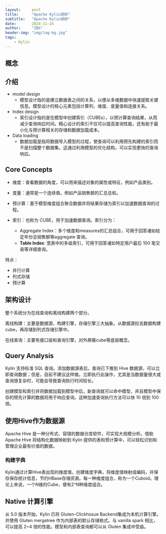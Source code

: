 ```yaml
---
layout:     post
title:      "Apache Kylin调研"
subtitle:   "Apache Kylin调研"
date:       2024-11-24
author:     "ZBX"
header-img: "img/tag-bg.jpg"
tags:
    - Kylin
---
```




## 概念



## 介绍

- model design
  - 模型设计指的是建立数据表之间的关系，以便从多维数据中快速提取关键信息。模型设计的核心元素包括计算列、维度、度量值和连接关系。
- Index design
  - 索引设计指的是在模型中创建索引（CUBEs），以预计算查询结果，从而减少查询响应时间。精心设计的索引不仅可以提高查询性能，还有助于最小化与预计算相关的存储和数据加载成本。
- Data loading
  - 数据加载是指将数据导入模型的过程，使查询可以利用预先构建的索引而不是扫描整个数据集。这通过利用模型的优化结构，可以实现更快的查询响应。

## Core Concepts 

- 维度：查看数据的角度，可以用来描述对象的属性或特征，例如产品类别。

- 度量：通常是一个连续值，例如产品销售额的汇总总和。

- 预计算：基于模型维度组合聚合数据并将结果存储为索引以加速数据查询的过程。

- 索引：也称为 CUBE，用于加速数据查询。索引分为：
  - Aggregate Index：多个维度和measures的汇总组合，可用于回答诸如给定年份总销售额等aggregate 查询。
  - **Table Index**: 宽表中的多级索引，可用于回答诸如特定用户最后 100 笔交易等详细查询。



特点：

- 并行计算
- 列式存储
- 预计算

## 架构设计

整个系统分为在线查询和离线构建两个部分。

离线构建：主要是数据源，构建引擎，存储引擎三大抽象。从数据源拉去数据构建cube，再存储到列式存储引擎中。

在线查询：主要有接口层和查询引擎，对外屏蔽cube等底层概念。

## Query Analysis

Kylin 支持标准 SQL 查询。添加数据源表后，查询已下推到 Hive 数据源，可以立即查询数据；但是，目前不建议这样做。立即执行此操作，尤其是当数据量很大或查询很复杂时，可能会导致查询执行时间较长。

创建模型和索引并将数据加载到模型中后，新查询就可以命中模型，并且模型中保存的预先计算的数据将用于响应查询。这种加速查询执行方法可以快 10 倍到 100 倍。



## 使用Hive作为数据源

Apache Hive 是一种分布式、容错的数据仓库软件，可实现大规模分析。借助 Apache Hive 将结构化数据映射到 Kylin 提供的表和预计算中，可以轻松识别和管理企业最有价值的数据。

### 构建字典

Kylin通过计算Hive表出现的维度值，创建维度字典，将维度值映射成编码，并保存保存统计信息，节约HBase存储资源。每一种维度组合，称为一个Cuboid。理论上来说，一个N维的Cube，便有2^N种维度组合。



## Native 计算引擎

从 5.0 版本开始，Kylin 已将 Gluten-Clickhosue Backend集成为本机计算引擎。并使用 Gluten mergetree 作为内部表的默认存储格式。与 vanilla spark 相比，可以提高 2~4 倍的性能。模型和内部表查询都可以从 Gluten 集成中受益。